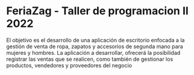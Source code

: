 # FeriaZag - Taller de programacion II 2022

El objetivo es el desarrollo de una aplicación de escritorio enfocada a la gestión de venta de ropa, zapatos y accesorios de segunda 
mano para mujeres y hombres. La aplicación a desarrollar, ofrecerá la posibilidad registrar las ventas que se realicen, como también de 
gestionar los productos, vendedores y proveedores del negocio
